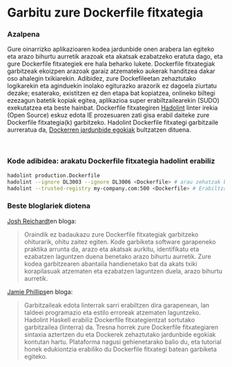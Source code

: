# Garbitu zure Dockerfile fitxategia

### Azalpena

Gure oinarrizko aplikazioaren kodea jardunbide onen arabera lan egiteko eta arazo bihurtu aurretik arazoak eta akatsak ezabatzeko eratuta dago, eta gure Dockerfile fitxategiek ere hala beharko lukete. Dockerfile fitxategiak garbitzeak ekoizpen arazoak garaiz atzemateko aukerak handitzea dakar oso ahalegin txikiarekin. Adibidez, zure Dockefileetan zehaztutako logikarekin eta aginduekin inolako egiturazko arazorik ez dagoela ziurtatu dezake; esaterako, existitzen ez den etapa bat kopiatzea, onlineko biltegi ezezagun batetik kopiak egitea, aplikazioa super erabiltzailearekin (SUDO) exekutatzea eta beste hainbat. Dockerfile fitxategiren [Hadolint](https://github.com/hadolint/hadolint) linter irekia (Open Source) eskuz edota IE prozesuaren zati gisa erabil daiteke zure Dockerfile fitxategia(k) garbitzeko. Hadolint Dockerfile fitxategi garbitzaile aurreratua da, [Dockerren jardunbide egokiak](https://docs.docker.com/develop/develop-images/dockerfile_best-practices/) bultzatzen dituena.

<br/>

### Kode adibidea: arakatu Dockerfile fitxategia hadolint erabiliz

```bash
hadolint production.Dockerfile
hadolint --ignore DL3003 --ignore DL3006 <Dockerfile> # arau zehatzak burutu
hadolint --trusted-registry my-company.com:500 <Dockerfile> # Erabiltzailea jakinarazi irudi fidaezinak erabiltzeagatik
```

### Beste bloglariek diotena

[Josh Reichardt](https://thepracticalsysadmin.com/lint-your-dockerfiles-with-hadolint/)en bloga:

> Oraindik ez badaukazu zure Dockerfile fitxategiak garbitzeko ohiturarik, ohitu zaitez egiten. Kode garbiketa software garapeneko praktika arrunta da, arazo eta akatsak aurkitu, identifikatu eta ezabatzen laguntzen duena benetako arazo bihurtu aurretik. Zure kodea garbitzearen abantaila handienetako bat da akats txiki korapilasuak atzematen eta ezabatzen laguntzen duela, arazo bihurtu aurretik.

[Jamie Phillips](https://www.phillipsj.net/posts/hadolint-linting-your-dockerfile/)en bloga:

> Garbitzaileak edota linterrak sarri erabiltzen dira garapenean, lan taldeei programazio eta estilo erroreak atzematen laguntzeko. Hadolint Haskell erabiliz Dockerfile fitxategientzat sortutako garbitzailea (linterra) da. Tresna horrek zure Dockerfile fitxategiaren sintaxia aztertzen du eta Dockerek zehaztutako jardunbide egokiak kontutan hartu. Plataforma nagusi gehienetarako balio du, eta tutorial honek edukiontzia erabiliko du Dockerfile fitxategi batean garbiketa egiteko.
> <br/>
